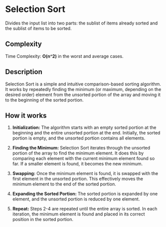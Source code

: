 # Selection Sort

Divides the input list into two parts: the sublist
of items already sorted and the sublist of items
to be sorted.


## Complexity
Time Complexity: **O(n^2)** in the worst and average cases.

## Description
Selection Sort is a simple and intuitive comparison-based sorting algorithm.
It works by repeatedly finding the minimum (or maximum, depending on the
desired order) element from the unsorted portion of the array and moving it
to the beginning of the sorted portion.

## How it works
1. **Initialization:** The algorithm starts with an empty sorted portion at the beginning
  and the entire unsorted portion at the end. Initially, the sorted portion is empty, and
  the unsorted portion contains all elements.

2. **Finding the Minimum:** Selection Sort iterates through the unsorted portion of the
  array to find the minimum element. It does this by comparing each element with the current
  minimum element found so far. If a smaller element is found, it becomes the new minimum.

3. **Swapping:** Once the minimum element is found, it is swapped with the first element in
  the unsorted portion. This effectively moves the minimum element to the end of the sorted
  portion.

4. **Expanding the Sorted Portion:** The sorted portion is expanded by one element, and the
  unsorted portion is reduced by one element.

5. **Repeat:** Steps 2-4 are repeated until the entire array is sorted. In each iteration,
  the minimum element is found and placed in its correct position in the sorted portion.
